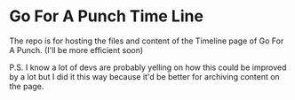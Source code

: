 # Go For A Punch Time Line
The repo is for hosting the files and content of the Timeline page of Go For A Punch. (I'll be more efficient soon)


P.S. I know a lot of devs are probably yelling on how this could be improved by a lot but I did it this way because it'd be better for archiving content on the page.
